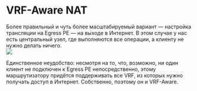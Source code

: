 # VRF-Aware NAT

Более правильный и чуть более масштабируемый вариант — настройка трансляции на Egress PE — на выходе в Интернет. В этом случае у нас есть центральный узел, где выполняются все операции, а клиенту не нужно делать ничего.  
![](https://habrastorage.org/getpro/habr/post_images/eb6/6e3/86c/eb66e386c1a85bda7fc9b0ce05aded85.png)

Единственное неудобство: несмотря на то, что, возможно, ни один клиент не подключен к Egress PE непосредственно, этому маршрутизатору придётся поддерживать все VRF, из которых нужно получать доступ в Интернет. Собственно, поэтому он и VRF-Aware.
